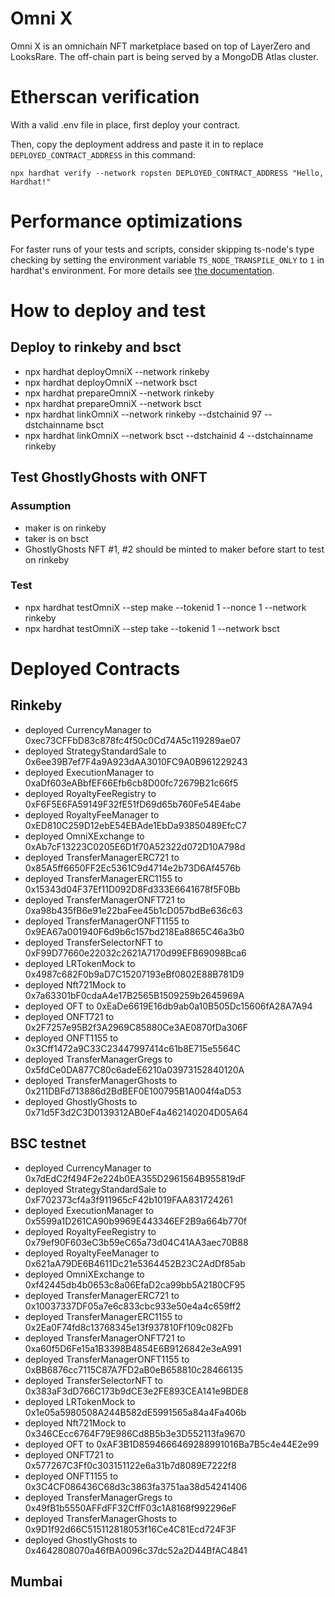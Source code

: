 # Omni X

Omni X is an omnichain NFT marketplace based on top of LayerZero and LooksRare. The off-chain part is being served by a MongoDB Atlas cluster.

# Etherscan verification

With a valid .env file in place, first deploy your contract.

Then, copy the deployment address and paste it in to replace `DEPLOYED_CONTRACT_ADDRESS` in this command:

```shell
npx hardhat verify --network ropsten DEPLOYED_CONTRACT_ADDRESS "Hello, Hardhat!"
```

# Performance optimizations

For faster runs of your tests and scripts, consider skipping ts-node's type checking by setting the environment variable `TS_NODE_TRANSPILE_ONLY` to `1` in hardhat's environment. For more details see [the documentation](https://hardhat.org/guides/typescript.html#performance-optimizations).

# How to deploy and test

## Deploy to rinkeby and bsct
- npx hardhat deployOmniX --network rinkeby
- npx hardhat deployOmniX --network bsct
- npx hardhat prepareOmniX --network rinkeby
- npx hardhat prepareOmniX --network bsct
- npx hardhat linkOmniX --network rinkeby --dstchainid 97 --dstchainname bsct
- npx hardhat linkOmniX --network bsct --dstchainid 4 --dstchainname rinkeby

## Test GhostlyGhosts with ONFT
### Assumption
- maker is on rinkeby
- taker is on bsct
- GhostlyGhosts NFT #1, #2 should be minted to maker before start to test on rinkeby

### Test
- npx hardhat testOmniX --step make --tokenid 1 --nonce 1 --network rinkeby
- npx hardhat testOmniX --step take --tokenid 1 --network bsct

# Deployed Contracts
## Rinkeby
- deployed CurrencyManager to  0xec73CFFbD83c878fc4f50c0Cd74A5c119289ae07
- deployed StrategyStandardSale to  0x6ee39B7ef7F4a9A923dAA3010FC9A0B961229243
- deployed ExecutionManager to  0xaDf603eABbfEF66Efb6cb8D00fc72679B21c66f5
- deployed RoyaltyFeeRegistry to  0xF6F5E6FA59149F32fE51fD69d65b760Fe54E4abe
- deployed RoyaltyFeeManager to  0xED810C259D12ebE54EBAde1EbDa93850489EfcC7
- deployed OmniXExchange to  0xAb7cF13223C0205E6D1f70A52322d072D10A798d
- deployed TransferManagerERC721 to  0x85A5ff6650FF2Ec5361C9d4714e2b73D6Af4576b
- deployed TransferManagerERC1155 to  0x15343d04F37Ef11D092D8Fd333E6641678f5F0Bb
- deployed TransferManagerONFT721 to  0xa98b435fB6e91e22baFee45b1cD057bdBe636c63
- deployed TransferManagerONFT1155 to  0x9EA67a001940F6d9b6c157bd218Ea8865C46a3b0
- deployed TransferSelectorNFT to  0xF99D77660e22032c2621A7170d99EFB69098Bca6
- deployed LRTokenMock to  0x4987c682F0b9aD7C15207193eBf0802E88B781D9
- deployed Nft721Mock to  0x7a63301bF0cdaA4e17B2565B1509259b2645969A
- deployed OFT to  0xEaDe6619E16db9ab0a10B505Dc15606fA28A7A94
- deployed ONFT721 to  0x2F7257e95B2f3A2969C85880Ce3AE0870fDa306F
- deployed ONFT1155 to  0x3Cff1472a9C33C23447997414c61b8E715e5564C
- deployed TransferManagerGregs to  0x5fdCe0DA877C80c6adeE6210a03973152840120A
- deployed TransferManagerGhosts to  0x211DBFd713886d2BdBEF0E100795B1A004f4aD53
- deployed GhostlyGhosts to 0x71d5F3d2C3D0139312AB0eF4a462140204D05A64

## BSC testnet
- deployed CurrencyManager to  0x7dEdC2f494F2e224b0EA355D2961564B955819dF
- deployed StrategyStandardSale to  0xF702373cf4a3f911965cF42b1019FAA831724261
- deployed ExecutionManager to  0x5599a1D261CA90b9969E443346EF2B9a664b770f
- deployed RoyaltyFeeRegistry to  0x79ef90F603eC3b59eC65a73d04C41AA3aec70B88
- deployed RoyaltyFeeManager to  0x621aA79DE6B4611Dc21e5364452B23C2AdDf85ab
- deployed OmniXExchange to  0xf42445db4b0653c8a06EfaD2ca99bb5A2180CF95
- deployed TransferManagerERC721 to  0x10037337DF05a7e6c833cbc933e50e4a4c659ff2
- deployed TransferManagerERC1155 to  0x2Ea0F74fd8c13768345e13f937810Ff109c082Fb
- deployed TransferManagerONFT721 to  0xa60f5D6Fe15a1B3398B4854E6B9126842e3eA991
- deployed TransferManagerONFT1155 to  0xBB6876cc7115C87A7FD2aB0eB658810c28466135
- deployed TransferSelectorNFT to  0x383aF3dD766C173b9dCE3e2FE893CEA141e9BDE8
- deployed LRTokenMock to  0x1e05a5980508A244B582dE5991565a84a4Fa406b
- deployed Nft721Mock to  0x346CEcc6764F79E986Cd8B5b3e3D552113fa9670
- deployed OFT to  0xAF3B1D8594666469288991016Ba7B5c4e44E2e99
- deployed ONFT721 to  0x577267C3Ff0c303151122e6a31b7d8089E7222f8
- deployed ONFT1155 to  0x3C4CF086436C68d3c3863fa3751aa38d54241406
- deployed TransferManagerGregs to  0x49fB1b5550AFFdFF32CffF03c1A8168f992296eF
- deployed TransferManagerGhosts to  0x9D1f92d66C515112818053f16Ce4C81Ecd724F3F
- deployed GhostlyGhosts to 0x4642808070a46fBA0096c37dc52a2D44BfAC4841
## Mumbai

